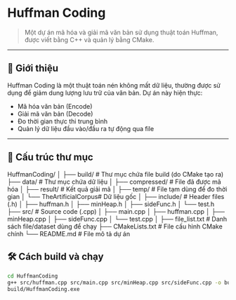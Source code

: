 # Huffman Coding

> Một dự án mã hóa và giải mã văn bản sử dụng thuật toán Huffman, được viết bằng C++ và quản lý bằng CMake.

---

## 🧠 Giới thiệu

Huffman Coding là một thuật toán nén không mất dữ liệu, thường được sử dụng để giảm dung lượng lưu trữ của văn bản. Dự án này hiện thực:

- Mã hóa văn bản (Encode)
- Giải mã văn bản (Decode)
- Đo thời gian thực thi trung bình
- Quản lý dữ liệu đầu vào/đầu ra tự động qua file

---

## 📁 Cấu trúc thư mục
HuffmanCoding/
│
├── build/ # Thư mục chứa file build (do CMake tạo ra)
├── data/ # Thư mục chứa dữ liệu
│ ├── compressed/ # File đã được mã hóa
│ ├── result/ # Kết quả giải mã
│ ├── temp/ # File tạm dùng để đo thời gian
│ └── TheArtificialCorpus# Dữ liệu gốc
│
├── include/ # Header files (.h)
│ ├── huffman.h
│ ├── minHeap.h
│ ├── sideFunc.h
│ └── test.h
├── src/ # Source code (.cpp)
│ ├── main.cpp
│ ├── huffman.cpp
│ ├── minHeap.cpp
│ ├── sideFunc.cpp
│ └── test.cpp
│
├── file_list.txt # Danh sách file/dataset dùng để chạy
├── CMakeLists.txt # File cấu hình CMake chính
└── README.md # File mô tả dự án

## 🛠️ Cách build và chạy
```bash
cd HuffmanCoding
g++ src/huffman.cpp src/main.cpp src/minHeap.cpp src/sideFunc.cpp -o build/HuffmanCoding
build/HuffmanCoding.exe